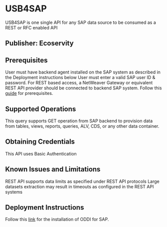 # USB4SAP
USB4SAP is one single API for any SAP data source to be consumed as a REST or RFC enabled API

## Publisher: Ecoservity

## Prerequisites
User must have backend agent installed on the SAP system as described in the Deployment instructions below
User must enter a valid SAP user ID & password.
For REST based access, a NetWeaver Gateway or equivalent REST API provider should be connected to backend SAP system.
Follow this [guide](https://github.com/ecsadm/usb4sap/blob/main/KB%20024%20-%20ODDI%20License%20Installation_v2.1.pdf) for prerequisites.

## Supported Operations
This query supports GET operation from SAP backend to provision data from tables, views, reports, queries, ALV, CDS, or any other data container.


## Obtaining Credentials
This API uses Basic Authentication

## Known Issues and Limitations
REST API supports data limits as specified under REST API protocols
Large datasets extraction may result in timeouts as configured in the REST API systems


## Deployment Instructions

Follow this [link](https://github.com/ecsadm/usb4sap/blob/main/KB%20024%20-%20ODDI%20License%20Installation_v2.1.pdf) for the installation of ODDI for SAP.
